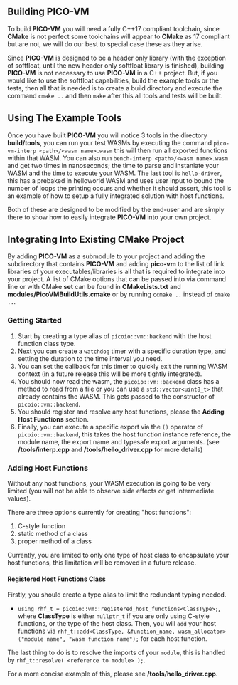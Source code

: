 ## Building PICO-VM
To build __PICO-VM__ you will need a fully C++17 compliant toolchain, since **CMake** is not perfect some toolchains will appear to **CMake** as 17 compliant but are not, we will do
our best to special case these as they arise.

Since __PICO-VM__ is designed to be a header only library (with the exception of softfloat, until the new header only softfloat library is finished), building __PICO-VM__ is not necessary
to use __PICO-VM__ in a C++ project. But, if you would like to use the softfloat capabilities, build the example tools or the tests, then all that is needed is to create a build directory
and execute the command `cmake ..` and then `make` after this all tools and tests will be built.

## Using The Example Tools
Once you have built __PICO-VM__ you will notice 3 tools in the directory **build/tools**, you can run your test WASMs by executing the command `pico-vm-interp <path>/<wasm name>.wasm` this
will then run all exported functions within that WASM.  You can also run `bench-interp <path>/<wasm name>.wasm` and get two times in nanoseconds; the time to parse and instaniate your WASM
and the time to execute your WASM.  The last tool is `hello-driver`, this has a prebaked in helloworld WASM and uses user input to bound the number of loops the printing occurs and whether
it should assert, this tool is an example of how to setup a fully integrated solution with host functions.

Both of these are designed to be modified by the end-user and are simply there to show how to easily integrate __PICO-VM__ into your own project.

## Integrating Into Existing CMake Project
By adding __PICO-VM__ as a submodule to your project and adding the subdirectory that contains __PICO-VM__ and adding **pico-vm** to the list of link libraries of your executables/libraries
is all that is required to integrate into your project.  A list of CMake options that can be passed into via command line or with CMake **set** can be found in **CMakeLists.txt** and
**modules/PicoVMBuildUtils.cmake** or by running `ccmake ..` instead of `cmake ..`.

### Getting Started
 1) Start by creating a type alias of `picoio::vm::backend` with the host function class type.
 2) Next you can create a `watchdog` timer with a specific duration type, and setting the duration to the time interval you need.  
 3) You can set the callback for this timer to quickly exit the running WASM context (in a future release this will be more tightly integrated).  
 4) You should now read the wasm, the `picoio::vm::backend` class has a method to read from a file or you can use a `std::vector<uint8_t>` that already contains the WASM.  This gets passed to the constructor of `picoio::vm::backend`.
 5) You should register and resolve any host functions, please the **Adding Host Functions** section.
 5) Finally, you can execute a specific export via the `()` operator of `picoio::vm::backend`, this takes the host function instance reference, the module name, the export name and typesafe export arguments. (see **/tools/interp.cpp** and **/tools/hello_driver.cpp** for more details)

### Adding Host Functions
Without any host functions, your WASM execution is going to be very limited (you will not be able to observe side effects or get intermediate values).  

There are three options currently for creating "host functions":
   1) C-style function
   2) static method of a class
   3) proper method of a class

Currently, you are limited to only one type of host class to encapsulate your host functions, this limitation will be removed in a future release.

#### Registered Host Functions Class
Firstly, you should create a type alias to limit the redundant typing needed.
   - `using rhf_t = picoio::vm::registered_host_functions<ClassType>;`, where **ClassType** is either `nullptr_t` if you are only using C-style functions, or the type of the host class.
Then, you will `add` your host functions via `rhf_t::add<ClassType, &function_name, wasm_allocator>("module name", "wasm function name");` for each host function.

The last thing to do is to resolve the imports of your `module`, this is handled by `rhf_t::resolve( <reference to module> );`.

For a more concise example of this, please see **/tools/hello_driver.cpp**.
